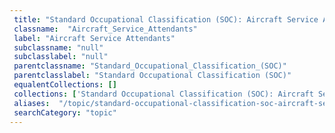 ```yaml
--- 
 title: "Standard Occupational Classification (SOC): Aircraft Service Attendants" 
 classname:  "Aircraft_Service_Attendants" 
 label: "Aircraft Service Attendants" 
 subclassname: "null" 
 subclasslabel: "null" 
 parentclassname: "Standard_Occupational_Classification_(SOC)" 
 parentclasslabel: "Standard Occupational Classification (SOC)" 
 equalentCollections: [] 
 collections: ['Standard Occupational Classification (SOC): Aircraft Service Attendants']
 aliases:  "/topic/standard-occupational-classification-soc-aircraft-service-attendants"  
 searchCategory: "topic" 
---
```


